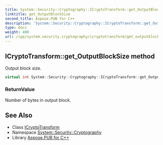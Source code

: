 ```yaml
---
title: System::Security::Cryptography::ICryptoTransform::get_OutputBlockSize method
linktitle: get_OutputBlockSize
second_title: Aspose.PUB for C++
description: 'System::Security::Cryptography::ICryptoTransform::get_OutputBlockSize method. Output block size in C++.'
type: docs
weight: 400
url: /cpp/system.security.cryptography/icryptotransform/get_outputblocksize/
---
```

## ICryptoTransform::get_OutputBlockSize method


Output block size.

```cpp
virtual int System::Security::Cryptography::ICryptoTransform::get_OutputBlockSize()=0
```


### ReturnValue

Number of bytes in output block.

## See Also

* Class [ICryptoTransform](../)
* Namespace [System::Security::Cryptography](../../)
* Library [Aspose.PUB for C++](../../../)

